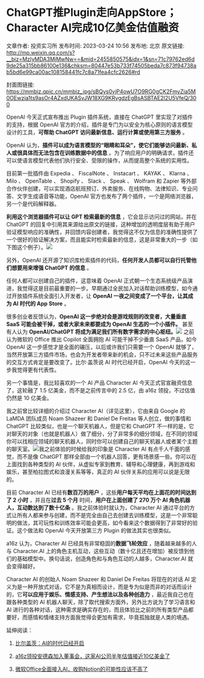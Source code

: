 # ChatGPT推Plugin走向AppStore；Character AI完成10亿美金估值融资

文章作者: 投资实习所
发布时间: 2023-03-24 10:56
发布地: 北京
原文链接: http://mp.weixin.qq.com/s?__biz=MzIyMDA3MjMwNw==&mid=2455850575&idx=1&sn=71c79762ed6d9de25a315bb86100e136&chksm=80447e53b733f74505beda7c873f94738ab5bd6e99ca00ac108158441fc7c8a71fea4cfc2626#rd

封面图链接: https://mmbiz.qpic.cn/mmbiz_jpg/sBQys0vjP4owU7O9RG0gCK2FmyZia5M0OEwzia1ts9asOr4AZxdUKASvJW18XG9KRygdzEgBsASBTAE2I2U5VfeQ/300

OpenAI 今天正式宣布推出 Plugin 插件系统，直接在 ChatGPT 里实现了对插件的支持，根据 OpenAI
官方的介绍，插件是专门为以安全为核心原则的语言模型设计的工具，**可帮助 ChatGPT 访问最新信息、运行计算或使用第三方服务** 。

OpenAI 认为，**插件可以成为语言模型的“眼睛和耳朵”，使它们能够访问最新、私人或很具体而无法包含在训练数据中的信息**
。为了响应用户的明确请求，插件还可以使语言模型代表他们执行安全、受限的操作，从而提高整个系统的实用性。

目前第一批插件由 Expedia 、 FiscalNote 、 Instacart 、 KAYAK 、 Klarna 、 Milo 、 OpenTable
、 Shopify 、 Slack 、 Speak 、 Wolfram 和 Zapier
等外部合作伙伴创建，可以实现酒店航班预订、外卖服务、在线购物、法律知识、专业问答、文字生成语音等功能，OpenAI
官方也发布了两个插件，一个是网络浏览器，另一个是代码解释器。

  

**利用这个浏览器插件可以让 GPT 检索最新的信息** ，它会显示访问过的网站，并在 ChatGPT
的回复中引用其来源给出原文的链接，这种增加的透明度层有助于用户验证模型响应的准确性，并回馈内容创建者，我觉得这不仅为信息的准确性提供了一个很好的验证解决方案，而且能实时检索最新的信息，这是非常重大的一步（如下图这个例子）。![](https://mmbiz.qpic.cn/mmbiz_jpg/sBQys0vjP4owU7O9RG0gCK2FmyZia5M0Od6dVtzXcoMjAdeMxvUXEERwwLib8Yicibxc8PYjumhe8Fia5WfbAIqfE0g/640?wx_fmt=jpeg)

另外，OpenAI 还开源了知识库检索插件的代码，**任何开发人员都可以自行托管他们想要用来增强 ChatGPT 的信息** 。

任何人都可以创建自己的插件，这意味着 OpenAI
正式朝一个生态系统级产品演进，我觉得这是目前最重要的一步。早期通过全民加入对话帮助训练模型，如今通过开放插件系统全面引入开发者，让 **OpenAI
一夜之间变成了一个平台，让其成为 AI 时代的 App Store** 。

很多创业者反馈认为，**OpenAI 这一步绝对会是游戏规则的改变者，大量垂直 SaaS 可能会被干掉，或者大家未来都要成为 OpenAI
生态的一个小插件。** 甚至有人认为 **OpenAI/ChatGPT
将成为满足我们所有数字需求的中心枢纽。**![](https://mmbiz.qpic.cn/mmbiz_jpg/sBQys0vjP4owU7O9RG0gCK2FmyZia5M0OQyHjaYicwXodOk6WK18dTLlhriavQgf9beiaA4oicm21Oy6zSURxicYZtkQ/640?wx_fmt=jpeg)
之前认为微软的 Office 推出 Copilot 全面拥抱 AI 可能干掉不少垂直 SaaS 产品，如今 OpenAI
这一步感觉才是全面的碾压，以后或许我们只需要一个 OpenAI
就够了，当然开放第三方插件市场，也会为开发者带来新的机会，只不过未来这些产品服务的交互方式肯定是要改变了。比尔·盖茨说 AI 时代已经开启，OpenAI
今天的这一步我觉得更有代表性。

另一个事情是，我比较喜欢的一个 AI 产品 Character AI 今天正式官宣融资信息了，这轮融了 1.5 亿美金，而不是之前传言中的 2.5 亿，由
a16z 领投，不过估值仍然是 10 亿美金。

我之前曾比较详细的介绍过 Character AI（详见这里），它由来自 Google 的 LaMDA 团队成员 Noam Shazeer 和 Daniel
De Freitas 等人创立，做的事情和 ChatGPT 比较类似，也是一个聊天机器人，但是它和 ChatGPT
不一样的是，它对聊天的对象（也就是机器人）做了细分，分了非常多的细分领域，在不同的领域你可以找相应领域的聊天机器人，同时你可以创建自己的聊天机器人或者某个主题的聊天室。![](https://mmbiz.qpic.cn/mmbiz_jpg/sBQys0vjP4owU7O9RG0gCK2FmyZia5M0Ood1iaJMpRfVFqcV8B0mTOPXXK9l2a45MVYUQzxPaPZtwERT1VhpW3tw/640?wx_fmt=jpeg)我之前体验的时候给我的印象是
Character AI 有点千人千面的感觉，而不是像 ChatGPT 那样全部由一个机器人回答，更有场景感一些。你可以在上面找到各种类型的 AI
伙伴，从虚拟专家到教育、辅导和心理健康，再到游戏和娱乐，甚至柏拉图式和浪漫关系等等，真正的 AI 伙伴关系的应用可以说是无限的。

目前 Character AI 已经有**数百万的用户** ，这些**用户每天平均在上面花的时间达到了 2 小时** ，并且在**过去 5 个月**
时间，**用户在上面创建了 270 万个 AI 角色机器人，互动数达到了数十亿条** 。我之前体验时就认为，Character AI
通过平台的方式让所有人都来参与创建，而不是完全由自己去创建去训练模型，这是一个非常聪明的做法，其可玩性和训练效率可能会更高，如今看来这个数据得到了非常好的验证。这个做法和
OpenAI 今天开放第三方 Plugin 的做法其实也很类似。

a16z 认为，Character AI 已经具有非常稳固的**数据飞轮效应** ，随着越来越多的人与 Character.AI
上的角色主机互动，这些互动（数十亿且还在增加）被反馈到他们的基础模型中。换句话说，创造角色和与角色互动的人越多，Character.AI 就会变得越好。

Character AI 的创始人 Noam Shazeer 和 Daniel De Freitas 将现在的对话 AI
定义为是一种开放式对话，它不是为真相而设计，而是专为似是而非的对话而设计的，它**可以应用于娱乐、情感支持、产生想法以及各种创造力**
，最近我自己也在跟各种类型的 AI 机器人聊天，除了取代搜索方面外，另外比方说为了学习语言和 AI
进行的各种对话，这种需求是确实存在的，而且体验比之前的所有类型产品都要好，而感情和情绪支持方面我觉得会更加有需求，毕竟孤独就是人类的境遇。

延伸阅读：

  1. [比尔盖茨：AI的时代已经开启](http://mp.weixin.qq.com/s?__biz=MzIyMDA3MjMwNw==&mid=2455850567&idx=1&sn=1f402042c18042c74cde9504ee5325d6&chksm=80447e5bb733f74dbbbcf3c9132a86de3d8df9e156c623562ff8b01304276d19a3ddf553601b&scene=21#wechat_redirect)

  2. [a16z领投安德森加入董事会，这家AI公司半年估值接近10亿美金了](http://mp.weixin.qq.com/s?__biz=MzIyMDA3MjMwNw==&mid=2455850465&idx=1&sn=245e875c0c409d54252ad7093bbd1a51&chksm=80447dfdb733f4eb96d151c4e52d384cb88a046a814cba5285a0b36a705eed29b5a45e30cb8c&scene=21#wechat_redirect)

  3. [微软Office全面接入AI，收购Notion的可能性应该不高了](http://mp.weixin.qq.com/s?__biz=MzIyMDA3MjMwNw==&mid=2455850539&idx=1&sn=f1adb5d1f079fb8d75e986cf9b0c5526&chksm=80447e37b733f72102536257f5298feb5b1d791bc962597eeca8391e675a4df0687a6b19535d&scene=21#wechat_redirect)

  

